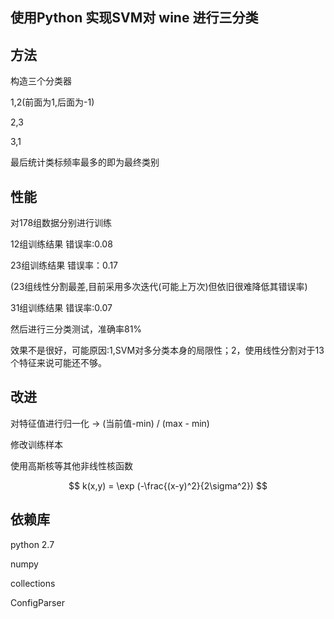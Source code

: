 ## 使用Python 实现SVM对 wine 进行三分类
## 方法
构造三个分类器

1,2(前面为1,后面为-1)

2,3

3,1

最后统计类标频率最多的即为最终类别

## 性能
对178组数据分别进行训练

12组训练结果 错误率:0.08

23组训练结果 错误率：0.17

(23组线性分割最差,目前采用多次迭代(可能上万次)但依旧很难降低其错误率)

31组训练结果 错误率:0.07

然后进行三分类测试，准确率81%

效果不是很好，可能原因:1,SVM对多分类本身的局限性；2，使用线性分割对于13个特征来说可能还不够。

## 改进

对特征值进行归一化 -> (当前值-min) / (max - min)

修改训练样本

使用高斯核等其他非线性核函数

$$
k(x,y) = \exp (-\frac{(x-y)^2}{2\sigma^2})
$$

## 依赖库

python 2.7

numpy

collections

ConfigParser
